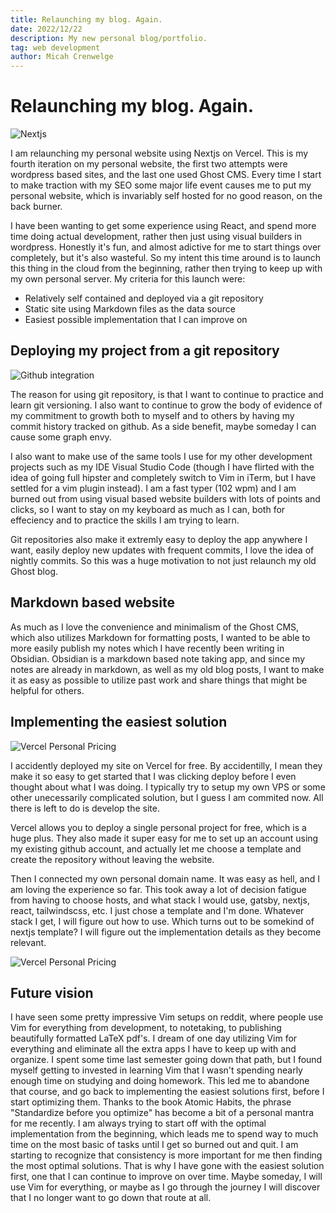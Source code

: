 ```yaml
---
title: Relaunching my blog. Again. 
date: 2022/12/22
description: My new personal blog/portfolio.
tag: web development
author: Micah Crenwelge 
---
```


# Relaunching my blog. Again. 

![Nextjs](/images/nextjs.png)

I am relaunching my personal website using Nextjs on Vercel. This is my fourth iteration on my personal website, the first two attempts were wordpress based sites, and the last one used Ghost CMS. Every time I start to make traction with my SEO some major life event causes me to put my personal website, which is invariably self hosted for no good reason, on the back burner. 

I have been wanting to get some experience using React, and spend more time doing actual development, rather then just using visual builders in wordpress. 
Honestly it's fun, and almost adictive for me to start things over completely, but it's also wasteful. So my intent this time around is to launch this thing in the cloud from the beginning, rather then trying to keep up with my own personal server. My criteria for this launch were:

* Relatively self contained and deployed via a git repository
* Static site using Markdown files as the data source
* Easiest possible implementation that I can improve on 

## Deploying my project from a git repository

![Github integration](/images/github-integration.png)

The reason for using git repository, is that I want to continue to practice and learn git versioning. I also want to continue to grow the body of evidence of my commitment to growth both to myself and to others by having my commit history tracked on github. As a side benefit, maybe someday I can cause some graph envy.

I also want to make use of the same tools I use for my other development projects such as my IDE Visual Studio Code (though I have flirted with the idea of going full hipster and completely switch to Vim in iTerm, but I have settled for a vim plugin instead). I am a fast typer (102 wpm) and I am burned out from using visual based website builders with lots of points and clicks, so I want to stay on my keyboard as much as I can, both for effeciency and to practice the skills I am trying to learn.

Git repositories also make it extremly easy to deploy the app anywhere I want, easily deploy new updates with frequent commits, I love the idea of nightly commits. So this was a huge motivation to not just relaunch my old Ghost blog.

## Markdown based website

As much as I love the convenience and minimalism of the Ghost CMS, which also utilizes Markdown for formatting posts, I wanted to be able to more easily publish my notes which I have recently been writing in Obsidian. Obsidian is a markdown based note taking app, and since my notes are already in markdown, as well as my old blog posts, I want to make it as easy as possible to utilize past work and share things that might be helpful for others.

## Implementing the easiest solution

![Vercel Personal Pricing](/images/vercel-pricing.png)

I accidently deployed my site on Vercel for free. By accidentilly, I mean they make it so easy to get started that I was clicking deploy before I even thought about what I was doing. I typically try to setup my own VPS or some other unecessarily complicated solution, but I guess I am commited now. All there is left to do is develop the site. 

Vercel allows you to deploy a single personal project for free, which is a huge plus. They also made it super easy for me to set up an account using my existing github account, and actually let me choose a template and create the repository without leaving the website. 

Then I connected my own personal domain name. It was easy as hell, and I am loving the experience so far. This took away a lot of decision fatigue from having to choose hosts, and what stack I would use, gatsby, nextjs, react, tailwindscss, etc. I just chose a template and I'm done. Whatever stack I get, I will figure out how to use. Which turns out to be somekind of nextjs template? I will figure out the implementation details as they become relevant.

![Vercel Personal Pricing](/images/domain-connectivity.png)

## Future vision 

I have seen some pretty impressive Vim setups on reddit, where people use Vim for everything from development, to notetaking, to publishing beautifully formatted LaTeX pdf's. I dream of one day utilizing Vim for everything and eliminate all the extra apps I have to keep up with and organize. I spent some time last semester going down that path, but I found myself getting to invested in learning Vim that I wasn't spending nearly enough time on studying and doing homework. This led me to abandone that course, and go back to implementing the easiest solutions first, before I start optimizing them. Thanks to the book Atomic Habits, the phrase "Standardize before you optimize" has become a bit of a personal mantra for me recently. I am always trying to start off with the optimal implementation from the beginning, which leads me to spend way to much time on the most basic of tasks until I get so burned out and quit. I am starting to recognize that consistency is more important for me then finding the most optimal solutions. That is why I have gone with the easiest solution first, one that I can continue to improve on over time. Maybe someday, I will use Vim for everything, or maybe as I go through the journey I will discover that I no longer want to go down that route at all. 
